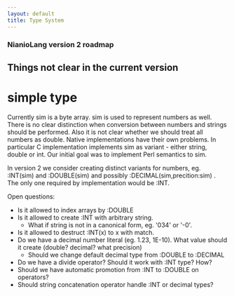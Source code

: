 ```yaml
---
layout: default
title: Type System
---
```


### NianioLang version 2 roadmap

## Things not clear in the current version

# simple type

Currently sim is a byte array. sim is used to represent numbers as well. There is
no clear distinction when conversion between numbers and strings should be performed.
Also it is not clear whether we should treat all numbers as double.
Native implementations have their own problems. In particular C implementation
implements sim as variant - either string, double or int.
Our initial goal was to implement Perl semantics to sim.

In version 2 we consider creating distinct variants for numbers, eg. :INT(sim) and :DOUBLE(sim)
and possibly :DECIMAL(sim,precition:sim) . The only one required by implementation would be :INT.

Open questions:

* Is it allowed to index arrays by :DOUBLE
* Is it allowed to create :INT with arbitrary string.
  * What if string is not in a canonical form, eg. '034' or '-0'.
* Is it allowed to destruct :INT(x) to x with match.
* Do we have a decimal number literal (eg. 1.23, 1E-10). What value should it create (double? decimal? what precision)
  * Should we change default decimal type from :DOUBLE to :DECIMAL
* Do we have a divide operator? Should it work with :INT type? How?
* Should we have automatic promotion from :INT to :DOUBLE on operators?
* Should string concatenation operator handle :INT or decimal types?

